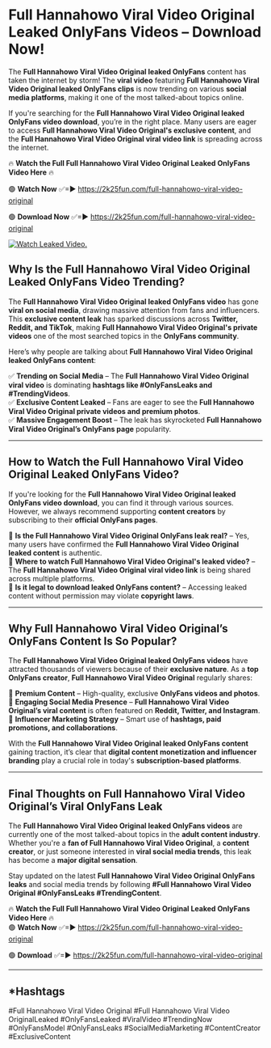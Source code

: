 # Full Hannahowo Viral Video Original Leaked OnlyFans Videos – Download Now!

The **Full Hannahowo Viral Video Original leaked OnlyFans** content has taken the internet by storm! The **viral video** featuring **Full Hannahowo Viral Video Original leaked OnlyFans clips** is now trending on various **social media platforms**, making it one of the most talked-about topics online.  

If you're searching for the **Full Hannahowo Viral Video Original leaked OnlyFans video download**, you’re in the right place. Many users are eager to access **Full Hannahowo Viral Video Original's exclusive content**, and the **Full Hannahowo Viral Video Original viral video link** is spreading across the internet.  

🔥 **Watch the Full Full Hannahowo Viral Video Original Leaked OnlyFans Video Here** 🔥  

🟢 **Watch Now** ✅=► https://2k25fun.com/full-hannahowo-viral-video-original

🟢 **Download Now** ✅=► https://2k25fun.com/full-hannahowo-viral-video-original

[![Watch Leaked Video.](https://miro.medium.com/v2/resize:fit:828/format:webp/1*cilzJN44JGOrTw9NJCrNHA.gif "Watch Leaked Video")](https://2k25fun.com/full-hannahowo-viral-video-original)

## **Why Is the Full Hannahowo Viral Video Original Leaked OnlyFans Video Trending?**  

The **Full Hannahowo Viral Video Original leaked OnlyFans video** has gone **viral on social media**, drawing massive attention from fans and influencers. This **exclusive content leak** has sparked discussions across **Twitter, Reddit, and TikTok**, making **Full Hannahowo Viral Video Original's private videos** one of the most searched topics in the **OnlyFans community**.  

Here’s why people are talking about **Full Hannahowo Viral Video Original leaked OnlyFans content**:  

✅ **Trending on Social Media** – The **Full Hannahowo Viral Video Original viral video** is dominating **hashtags like #OnlyFansLeaks and #TrendingVideos**.  
✅ **Exclusive Content Leaked** – Fans are eager to see the **Full Hannahowo Viral Video Original private videos and premium photos**.  
✅ **Massive Engagement Boost** – The leak has skyrocketed **Full Hannahowo Viral Video Original’s OnlyFans page** popularity.  

---

## **How to Watch the Full Hannahowo Viral Video Original Leaked OnlyFans Video?**  

If you're looking for the **Full Hannahowo Viral Video Original leaked OnlyFans video download**, you can find it through various sources. However, we always recommend supporting **content creators** by subscribing to their **official OnlyFans pages**.  

🔹 **Is the Full Hannahowo Viral Video Original OnlyFans leak real?** – Yes, many users have confirmed the **Full Hannahowo Viral Video Original leaked content** is authentic.  
🔹 **Where to watch Full Hannahowo Viral Video Original's leaked video?** – The **Full Hannahowo Viral Video Original viral video link** is being shared across multiple platforms.  
🔹 **Is it legal to download leaked OnlyFans content?** – Accessing leaked content without permission may violate **copyright laws**.  

---

## **Why Full Hannahowo Viral Video Original’s OnlyFans Content Is So Popular?**  

The **Full Hannahowo Viral Video Original leaked OnlyFans videos** have attracted thousands of viewers because of their **exclusive nature**. As a **top OnlyFans creator**, **Full Hannahowo Viral Video Original** regularly shares:  

📌 **Premium Content** – High-quality, exclusive **OnlyFans videos and photos**.  
📌 **Engaging Social Media Presence** – **Full Hannahowo Viral Video Original’s viral content** is often featured on **Reddit, Twitter, and Instagram**.  
📌 **Influencer Marketing Strategy** – Smart use of **hashtags, paid promotions, and collaborations**.  

With the **Full Hannahowo Viral Video Original leaked OnlyFans content** gaining traction, it’s clear that **digital content monetization and influencer branding** play a crucial role in today's **subscription-based platforms**.  

---

## **Final Thoughts on Full Hannahowo Viral Video Original’s Viral OnlyFans Leak**  

The **Full Hannahowo Viral Video Original leaked OnlyFans videos** are currently one of the most talked-about topics in the **adult content industry**. Whether you're a **fan of Full Hannahowo Viral Video Original**, a **content creator**, or just someone interested in **viral social media trends**, this leak has become a **major digital sensation**.  

Stay updated on the latest **Full Hannahowo Viral Video Original OnlyFans leaks** and social media trends by following **#Full Hannahowo Viral Video Original #OnlyFansLeaks #TrendingContent**.  

🔥 **Watch the Full Full Hannahowo Viral Video Original Leaked OnlyFans Video Here** 🔥  
🟢 **Watch Now** ✅=► https://2k25fun.com/full-hannahowo-viral-video-original

🟢 **Download** ✅=► https://2k25fun.com/full-hannahowo-viral-video-original

---

## *Hashtags
#Full Hannahowo Viral Video Original #Full Hannahowo Viral Video OriginalLeaked #OnlyFansLeaked #ViralVideo #TrendingNow #OnlyFansModel #OnlyFansLeaks #SocialMediaMarketing #ContentCreator #ExclusiveContent  